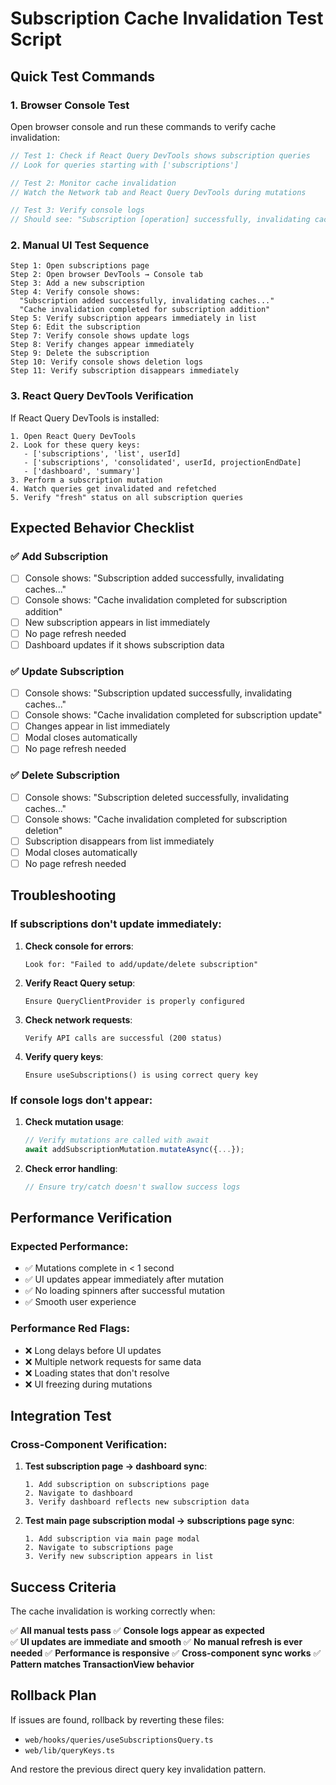 # Subscription Cache Invalidation Test Script

## Quick Test Commands

### 1. **Browser Console Test**

Open browser console and run these commands to verify cache invalidation:

```javascript
// Test 1: Check if React Query DevTools shows subscription queries
// Look for queries starting with ['subscriptions']

// Test 2: Monitor cache invalidation
// Watch the Network tab and React Query DevTools during mutations

// Test 3: Verify console logs
// Should see: "Subscription [operation] successfully, invalidating caches..."
```

### 2. **Manual UI Test Sequence**

```
Step 1: Open subscriptions page
Step 2: Open browser DevTools → Console tab
Step 3: Add a new subscription
Step 4: Verify console shows:
  "Subscription added successfully, invalidating caches..."
  "Cache invalidation completed for subscription addition"
Step 5: Verify subscription appears immediately in list
Step 6: Edit the subscription
Step 7: Verify console shows update logs
Step 8: Verify changes appear immediately
Step 9: Delete the subscription  
Step 10: Verify console shows deletion logs
Step 11: Verify subscription disappears immediately
```

### 3. **React Query DevTools Verification**

If React Query DevTools is installed:

```
1. Open React Query DevTools
2. Look for these query keys:
   - ['subscriptions', 'list', userId]
   - ['subscriptions', 'consolidated', userId, projectionEndDate]
   - ['dashboard', 'summary']
3. Perform a subscription mutation
4. Watch queries get invalidated and refetched
5. Verify "fresh" status on all subscription queries
```

## Expected Behavior Checklist

### ✅ **Add Subscription**
- [ ] Console shows: "Subscription added successfully, invalidating caches..."
- [ ] Console shows: "Cache invalidation completed for subscription addition"
- [ ] New subscription appears in list immediately
- [ ] No page refresh needed
- [ ] Dashboard updates if it shows subscription data

### ✅ **Update Subscription**
- [ ] Console shows: "Subscription updated successfully, invalidating caches..."
- [ ] Console shows: "Cache invalidation completed for subscription update"
- [ ] Changes appear in list immediately
- [ ] Modal closes automatically
- [ ] No page refresh needed

### ✅ **Delete Subscription**
- [ ] Console shows: "Subscription deleted successfully, invalidating caches..."
- [ ] Console shows: "Cache invalidation completed for subscription deletion"
- [ ] Subscription disappears from list immediately
- [ ] Modal closes automatically
- [ ] No page refresh needed

## Troubleshooting

### **If subscriptions don't update immediately:**

1. **Check console for errors**:
   ```
   Look for: "Failed to add/update/delete subscription"
   ```

2. **Verify React Query setup**:
   ```
   Ensure QueryClientProvider is properly configured
   ```

3. **Check network requests**:
   ```
   Verify API calls are successful (200 status)
   ```

4. **Verify query keys**:
   ```
   Ensure useSubscriptions() is using correct query key
   ```

### **If console logs don't appear:**

1. **Check mutation usage**:
   ```typescript
   // Verify mutations are called with await
   await addSubscriptionMutation.mutateAsync({...});
   ```

2. **Check error handling**:
   ```typescript
   // Ensure try/catch doesn't swallow success logs
   ```

## Performance Verification

### **Expected Performance**:
- ✅ Mutations complete in < 1 second
- ✅ UI updates appear immediately after mutation
- ✅ No loading spinners after successful mutation
- ✅ Smooth user experience

### **Performance Red Flags**:
- ❌ Long delays before UI updates
- ❌ Multiple network requests for same data
- ❌ Loading states that don't resolve
- ❌ UI freezing during mutations

## Integration Test

### **Cross-Component Verification**:

1. **Test subscription page → dashboard sync**:
   ```
   1. Add subscription on subscriptions page
   2. Navigate to dashboard
   3. Verify dashboard reflects new subscription data
   ```

2. **Test main page subscription modal → subscriptions page sync**:
   ```
   1. Add subscription via main page modal
   2. Navigate to subscriptions page
   3. Verify new subscription appears in list
   ```

## Success Criteria

The cache invalidation is working correctly when:

✅ **All manual tests pass**
✅ **Console logs appear as expected**  
✅ **UI updates are immediate and smooth**
✅ **No manual refresh is ever needed**
✅ **Performance is responsive**
✅ **Cross-component sync works**
✅ **Pattern matches TransactionView behavior**

## Rollback Plan

If issues are found, rollback by reverting these files:
- `web/hooks/queries/useSubscriptionsQuery.ts`
- `web/lib/queryKeys.ts`

And restore the previous direct query key invalidation pattern.
